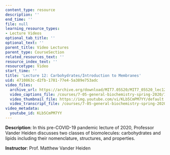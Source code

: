 ```yaml
---
content_type: resource
description: ''
end_time: ''
file: null
learning_resource_types:
- Lecture Videos
optional_tab_title: ''
optional_text: ''
parent_title: Video Lectures
parent_type: CourseSection
related_resources_text: ''
resource_index_text: ''
resourcetype: Video
start_time: ''
title: 'Lecture 12: Carbohydrates/Introduction to Membranes'
uid: 4710863c-d2fb-1781-77e4-5a389e753adc
video_files:
  archive_url: https://archive.org/download/MIT7.05S20/MIT7_05S20_lec12_300k.mp4
  video_captions_file: /courses/7-05-general-biochemistry-spring-2020/12f219a9411b547185da7b880c7de953_KLb5CmPM7YY.vtt
  video_thumbnail_file: https://img.youtube.com/vi/KLb5CmPM7YY/default.jpg
  video_transcript_file: /courses/7-05-general-biochemistry-spring-2020/6e57362767c076080cf9a747f7f78cd6_KLb5CmPM7YY.pdf
video_metadata:
  youtube_id: KLb5CmPM7YY
---
```


**Description**: In this pre-COVID-19 pandemic lecture of 2020, Professor Vander Heiden discusses two classes of biomolecules: carbohydrates and lipids including their nomenclature, structures, and properties.

**Instructor**: Prof. Matthew Vander Heiden